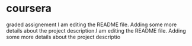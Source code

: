 # coursera
graded assignement
I am editing the README file. Adding some more details about the project description.I am editing the README file. Adding some more details about the project descriptio

